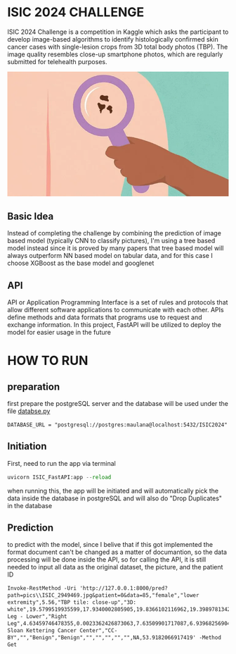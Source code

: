 #   ISIC 2024 CHALLENGE
ISIC 2024 Challenge is a competition in Kaggle which asks the participant to develop image-based algorithms to identify histologically confirmed skin cancer cases with single-lesion crops from 3D total body photos (TBP). The image quality resembles close-up smartphone photos, which are regularly submitted for telehealth purposes.

![cover](pics/cover.png)

##  Basic Idea
Instead of completing the challenge by combining the prediction of image based model (typically CNN to classify pictures), I'm using a tree based model instead since it is proved by many papers that tree based model will always outperform NN based model on tabular data, and for this case I choose XGBoost as the base model and googlenet


##  API
API or Application Programming Interface is a set of rules and protocols that allow different software applications to communicate with each other. APIs define methods and data formats that programs use to request and exchange information.
In this project, FastAPI will be utilized to deploy the model for easier usage in the future

#   HOW TO RUN

##  preparation
first prepare the postgreSQL server and the database will be used under the file [databse.py](https://github.com/jay76-a11y/Data_Science_101/blob/main/end-to-end%20ISIC%202024/database.py "Named link title")

```
DATABASE_URL = "postgresql://postgres:maulana@localhost:5432/ISIC2024"
```

##  Initiation
First, need to run the app via terminal

```python
uvicorn ISIC_FastAPI:app --reload
```
when running this, the app will be initiated and will automatically pick the data inside the database in postgreSQL and will also do "Drop Duplicates" in the database

##  Prediction
to predict with the model, since I belive that if this got implemented the format document can't be changed as a matter of documantion, so the data processing will be done inside the API, so for calling the API, it is still needed to input all data as the original dataset, the picture, and the patient ID

```
Invoke-RestMethod -Uri 'http://127.0.0.1:8000/pred?path=pics\\ISIC_2949469.jpg&patient=0&data=85,"female","lower extremity",5.56,"TBP tile: close-up","3D: white",19.5799519935599,17.9340002805905,19.8366102116962,19.3989781342338,27.8723092828865,26.4187190968204,45.3730722322942,47.2471821988473,49.1465238259538,57.4482490114007,16.1944079564646,35.8453837945357,2.57039859591327,1.64595171296942,0.437632077462368,-8.30172518544693,8.91452179750728,6.15244915151729,0.653787188411629,"Right Leg - Lower","Right Leg",4.63459746478355,0.0023362426873063,7.63509901717087,6.9396825690451,24.0934590402615,2.0698783155492,3.15185588178021,3.02930094002448,0.457960644007156,10,271.805480957031,266.423645019531,79.9649658203125,"Memorial Sloan Kettering Cancer Center","CC-BY","","Benign","Benign","","","","","",NA,53.9182066917419' -Method Get 
```


